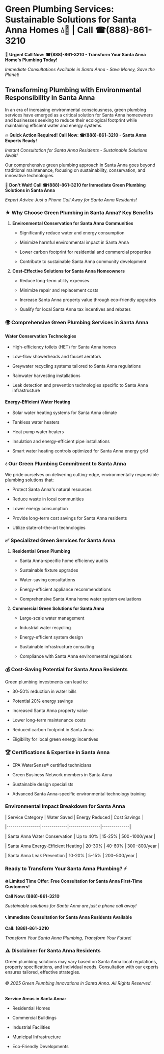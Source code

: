 # Green Plumbing Services: Sustainable Solutions for Santa Anna Homes 💧🌿 | Call ☎(888)-861-3210

🚨 **Urgent Call Now: ☎(888)-861-3210 - Transform Your Santa Anna Home's Plumbing Today!**
*Immediate Consultations Available in Santa Anna - Save Money, Save the Planet!*

## Transforming Plumbing with Environmental Responsibility in Santa Anna

In an era of increasing environmental consciousness, green plumbing services have emerged as a critical solution for Santa Anna homeowners and businesses seeking to reduce their ecological footprint while maintaining efficient water and energy systems. 

🔥 **Quick Action Required! Call Now: ☎(888)-861-3210 - Santa Anna Experts Ready!**
*Instant Consultation for Santa Anna Residents - Sustainable Solutions Await!*

Our comprehensive green plumbing approach in Santa Anna goes beyond traditional maintenance, focusing on sustainability, conservation, and innovative technologies.

🚨 **Don't Wait! Call ☎(888)-861-3210 for Immediate Green Plumbing Solutions in Santa Anna**
*Expert Advice Just a Phone Call Away for Santa Anna Residents!*

### ★ Why Choose Green Plumbing in Santa Anna? Key Benefits

1. **Environmental Conservation for Santa Anna Communities** 
   - Significantly reduce water and energy consumption
   - Minimize harmful environmental impact in Santa Anna
   - Lower carbon footprint for residential and commercial properties
   - Contribute to sustainable Santa Anna community development

2. **Cost-Effective Solutions for Santa Anna Homeowners** 
   - Reduce long-term utility expenses
   - Minimize repair and replacement costs
   - Increase Santa Anna property value through eco-friendly upgrades
   - Qualify for local Santa Anna tax incentives and rebates

### 🌍 Comprehensive Green Plumbing Services in Santa Anna

#### Water Conservation Technologies
- High-efficiency toilets (HET) for Santa Anna homes
- Low-flow showerheads and faucet aerators
- Greywater recycling systems tailored to Santa Anna regulations
- Rainwater harvesting installations
- Leak detection and prevention technologies specific to Santa Anna infrastructure

#### Energy-Efficient Water Heating
- Solar water heating systems for Santa Anna climate
- Tankless water heaters
- Heat pump water heaters
- Insulation and energy-efficient pipe installations
- Smart water heating controls optimized for Santa Anna energy grid

### 💧 Our Green Plumbing Commitment to Santa Anna

We pride ourselves on delivering cutting-edge, environmentally responsible plumbing solutions that:
- Protect Santa Anna's natural resources
- Reduce waste in local communities
- Lower energy consumption
- Provide long-term cost savings for Santa Anna residents
- Utilize state-of-the-art technologies

### ✅ Specialized Green Services for Santa Anna

1. **Residential Green Plumbing**
   - Santa Anna-specific home efficiency audits
   - Sustainable fixture upgrades
   - Water-saving consultations
   - Energy-efficient appliance recommendations
   - Comprehensive Santa Anna home water system evaluations

2. **Commercial Green Solutions for Santa Anna**
   - Large-scale water management
   - Industrial water recycling
   - Energy-efficient system design
   - Sustainable infrastructure consulting
   - Compliance with Santa Anna environmental regulations

### 💰 Cost-Saving Potential for Santa Anna Residents

Green plumbing investments can lead to:
- 30-50% reduction in water bills
- Potential 20% energy savings
- Increased Santa Anna property value
- Lower long-term maintenance costs
- Reduced carbon footprint in Santa Anna
- Eligibility for local green energy incentives

### 🏆 Certifications & Expertise in Santa Anna

- EPA WaterSense® certified technicians
- Green Business Network members in Santa Anna
- Sustainable design specialists
- Advanced Santa Anna-specific environmental technology training

### Environmental Impact Breakdown for Santa Anna

| Service Category | Water Saved | Energy Reduced | Cost Savings |
|-----------------|-------------|----------------|--------------|
| Santa Anna Water Conservation | Up to 40% | 15-25% | $500-$1000/year |
| Santa Anna Energy-Efficient Heating | 20-30% | 40-60% | $300-$800/year |
| Santa Anna Leak Prevention | 10-20% | 5-15% | $200-$500/year |

### Ready to Transform Your Santa Anna Plumbing? ⚡

**🔥 Limited Time Offer: Free Consultation for Santa Anna First-Time Customers!**

**Call Now: (888)-861-3210**
*Sustainable solutions for Santa Anna are just a phone call away!*

#### 📞 Immediate Consultation for Santa Anna Residents Available

**Call: (888)-861-3210**
*Transform Your Santa Anna Plumbing, Transform Your Future!*

### ⚠️ Disclaimer for Santa Anna Residents

Green plumbing solutions may vary based on Santa Anna local regulations, property specifications, and individual needs. Consultation with our experts ensures tailored, effective strategies.

###### © 2025 Green Plumbing Innovations in Santa Anna. All Rights Reserved.

**Service Areas in Santa Anna:** 
- Residential Homes
- Commercial Buildings
- Industrial Facilities
- Municipal Infrastructure
- Eco-Friendly Developments